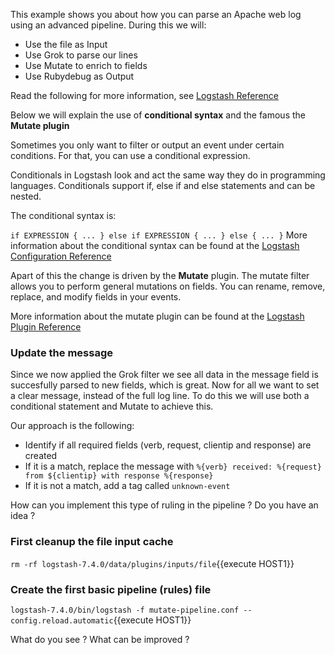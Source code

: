 This example shows you about how you can parse an Apache web log using an advanced pipeline. During this we will:

- Use the file as Input
- Use Grok to parse our lines
- Use Mutate to enrich to fields
- Use Rubydebug as Output

Read the following for more information, see [Logstash Reference](https://www.elastic.co/guide/en/logstash/current/advanced-pipeline.html)

Below we will explain the use of **conditional syntax** and the famous the **Mutate plugin**

Sometimes you only want to filter or output an event under certain conditions. For that, you can use a conditional expression.

Conditionals in Logstash look and act the same way they do in programming languages. Conditionals support if, else if and else statements and can be nested.

The conditional syntax is:

``
if EXPRESSION {
  ...
} else if EXPRESSION {
  ...
} else {
  ...
}
``
More information about the conditional syntax can be found at the [Logstash Configuration Reference](https://www.elastic.co/guide/en/logstash/current/event-dependent-configuration.html)

Apart of this the change is driven by the **Mutate** plugin. The mutate filter allows you to perform general mutations on fields. You can rename, remove, replace, and modify fields in your events.

More information about the mutate plugin can be found at the [Logstash Plugin Reference](https://www.elastic.co/guide/en/logstash/current/plugins-filters-mutate.html)

### Update the message 

Since we now applied the Grok filter we see all data in the message field is succesfully parsed to new fields, which is great. Now for all we want to set a clear message, instead of the full log line. To do this we will use both a conditional statement and Mutate to achieve this.

Our approach is the following:
- Identify if all required fields (verb, request, clientip and response) are created
- If it is a match, replace the message with ``%{verb} received: %{request} from ${clientip} with response %{response}``
- If it is not a match, add a tag called ``unknown-event``

How can you implement this type of ruling in the pipeline ? Do you have an idea ?

### First cleanup the file input cache

`rm -rf logstash-7.4.0/data/plugins/inputs/file`{{execute HOST1}}

### Create the first basic pipeline (rules) file

`logstash-7.4.0/bin/logstash -f mutate-pipeline.conf --config.reload.automatic`{{execute HOST1}}

What do you see ? What can be improved ?
